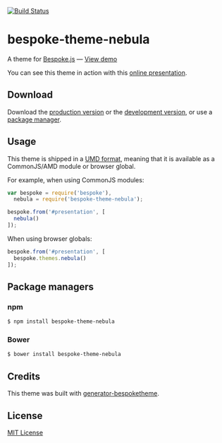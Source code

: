[![Build Status](http://img.shields.io/travis/markdalgleish/bespoke-theme-nebula/master.svg?style=flat)](https://travis-ci.org/markdalgleish/bespoke-theme-nebula)

# bespoke-theme-nebula

A theme for [Bespoke.js](http://markdalgleish.com/projects/bespoke.js) &mdash; [View demo](http://bespokejs.github.io/bespoke-theme-nebula)

You can see this theme in action with this [online presentation](http://bespokejs.github.io/bespoke-theme-nebula/).

## Download

Download the [production version][min] or the [development version][max], or use a [package manager](#package-managers).

[min]: https://raw.github.com/bespokejs/bespoke-theme-nebula/master/dist/bespoke-theme-nebula.min.js
[max]: https://raw.github.com/bespokejs/bespoke-theme-nebula/master/dist/bespoke-theme-nebula.js

## Usage

This theme is shipped in a [UMD format](https://github.com/umdjs/umd), meaning that it is available as a CommonJS/AMD module or browser global.

For example, when using CommonJS modules:

```js
var bespoke = require('bespoke'),
  nebula = require('bespoke-theme-nebula');

bespoke.from('#presentation', [
  nebula()
]);
```

When using browser globals:

```js
bespoke.from('#presentation', [
  bespoke.themes.nebula()
]);
```

## Package managers

### npm

```bash
$ npm install bespoke-theme-nebula
```

### Bower

```bash
$ bower install bespoke-theme-nebula
```

## Credits

This theme was built with [generator-bespoketheme](https://github.com/markdalgleish/generator-bespoketheme).

## License

[MIT License](http://en.wikipedia.org/wiki/MIT_License)
